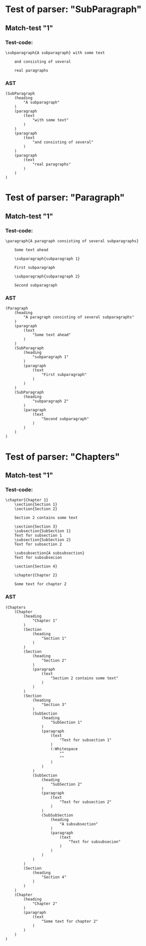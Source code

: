 

Test of parser: "SubParagraph"
==============================


Match-test "1"
--------------

### Test-code:
    \subparagraph{A subparagraph} with some text
    
        and consisting of several
    
        real paragraphs

### AST
    (SubParagraph
        (heading
            "A subparagraph"
        )
        (paragraph
            (text
                "with some text"
            )
        )
        (paragraph
            (text
                "and consisting of several"
            )
        )
        (paragraph
            (text
                "real paragraphs"
            )
        )
    )


Test of parser: "Paragraph"
===========================


Match-test "1"
--------------

### Test-code:
    \paragraph{A paragraph consisting of several subparagraphs}
    
        Some text ahead
    
        \subparagraph{subparagraph 1}
    
        First subparagraph
    
        \subparagraph{subparagraph 2}
    
        Second subparagraph

### AST
    (Paragraph
        (heading
            "A paragraph consisting of several subparagraphs"
        )
        (paragraph
            (text
                "Some text ahead"
            )
        )
        (SubParagraph
            (heading
                "subparagraph 1"
            )
            (paragraph
                (text
                    "First subparagraph"
                )
            )
        )
        (SubParagraph
            (heading
                "subparagraph 2"
            )
            (paragraph
                (text
                    "Second subparagraph"
                )
            )
        )
    )


Test of parser: "Chapters"
==========================


Match-test "1"
--------------

### Test-code:
    \chapter{Chapter 1}
        \section{Section 1}
        \section{Section 2}
    
        Section 2 contains some text
    
        \section{Section 3}
        \subsection{SubSection 1}
        Text for subsection 1
        \subsection{SubSection 2}
        Text for subsection 2
    
        \subsubsection{A subsubsection}
        Text for subsubsecion
    
        \section{Section 4}
    
        \chapter{Chapter 2}
    
        Some text for chapter 2

### AST
    (Chapters
        (Chapter
            (heading
                "Chapter 1"
            )
            (Section
                (heading
                    "Section 1"
                )
            )
            (Section
                (heading
                    "Section 2"
                )
                (paragraph
                    (text
                        "Section 2 contains some text"
                    )
                )
            )
            (Section
                (heading
                    "Section 3"
                )
                (SubSection
                    (heading
                        "SubSection 1"
                    )
                    (paragraph
                        (text
                            "Text for subsection 1"
                        )
                        (:Whitespace
                            ""
                            ""
                        )
                    )
                )
                (SubSection
                    (heading
                        "SubSection 2"
                    )
                    (paragraph
                        (text
                            "Text for subsection 2"
                        )
                    )
                    (SubSubSection
                        (heading
                            "A subsubsection"
                        )
                        (paragraph
                            (text
                                "Text for subsubsecion"
                            )
                        )
                    )
                )
            )
            (Section
                (heading
                    "Section 4"
                )
            )
        )
        (Chapter
            (heading
                "Chapter 2"
            )
            (paragraph
                (text
                    "Some text for chapter 2"
                )
            )
        )
    )